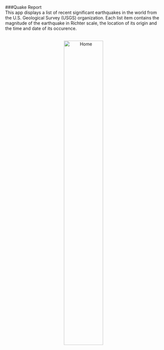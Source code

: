 ###Quake Report
<br>
This app displays a list of recent significant earthquakes in the world
from the U.S. Geological Survey (USGS) organization. Each list item contains the magnitude of the earthquake in Richter scale, the location of its origin and the time and date of its occurence. 
<br>
<br>
<p align="center">
    <img src="https://user-images.githubusercontent.com/46050303/104277117-41447880-54cc-11eb-93e2-e3736850152b.jpg" alt="Home" height="50%" width="50%"></p>
<br>
<br>
<br>
